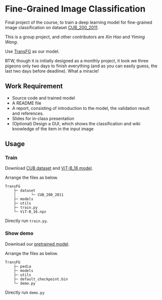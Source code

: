# Fine-Grained Image Classification

Final project of the course, to train a deep learning model for fine-grained image classification on dataset [CUB_200_2011](http://www.vision.caltech.edu/datasets/cub_200_2011/).

This is a group project, and other contributors are *Xin Hao* and *Yiming Wang*.

Use [TransFG](https://arxiv.org/abs/2103.07976) as our model.

BTW, though it is initially designed as a monthly project, it took we three pigeons only two days to finish everything (and as you can easily guess, the last two days before deadline). What a miracle!

## Work Requirement

- Source code and trained model
- A README file
- A report, consisting of introduction to the model, the validation result and references.
- Slides for in-class presentation
- (Optional) Design a GUI, which shows the classification and wiki knowledge of the item in the input image

## Usage

### Train

Download [CUB dataset](http://www.vision.caltech.edu/datasets/cub_200_2011/
) and [ViT-B_16 model](https://console.cloud.google.com/storage/browser/vit_models/imagenet21k?pageState=(%22StorageObjectListTable%22:(%22f%22:%22%255B%255D%22))&prefix=&forceOnObjectsSortingFiltering=false).

Arrange the files as below. 

```
TransFG
    ├─ dataset
    │       └─ CUB_200_2011
    ├─ models
    ├─ utils
    ├─ train.py
    └─ ViT-B_16.npz
```

Directly run `train.py`.

### Show demo

Download our [pretrained model](https://disk.pku.edu.cn:443/link/F65B24FCC4B01D2A4F7352D2A73D3DC1).

Arrange the files as below.

```
TransFG
    ├─ pedia
    ├─ models
    ├─ utils
    ├─ default_checkpoint.bin
    └─ demo.py
```

Directly run `demo.py`
